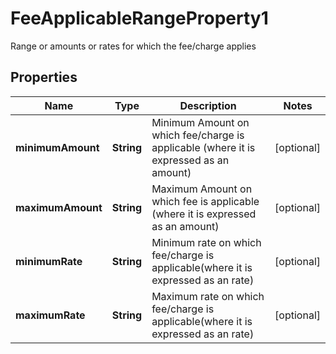 

# FeeApplicableRangeProperty1

Range or amounts or rates for which the fee/charge applies

## Properties

| Name | Type | Description | Notes |
|------------ | ------------- | ------------- | -------------|
|**minimumAmount** | **String** | Minimum Amount on which fee/charge is applicable (where it is expressed as an amount) |  [optional] |
|**maximumAmount** | **String** | Maximum Amount on which fee is applicable (where it is expressed as an amount) |  [optional] |
|**minimumRate** | **String** | Minimum rate on which fee/charge is applicable(where it is expressed as an rate) |  [optional] |
|**maximumRate** | **String** | Maximum rate on which fee/charge is applicable(where it is expressed as an rate) |  [optional] |



